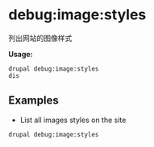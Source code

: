 # debug:image:styles
列出网站的图像样式

**Usage:**
```
drupal debug:image:styles
dis
```

## Examples
* List all images styles on the site
```
drupal debug:image:styles
```
